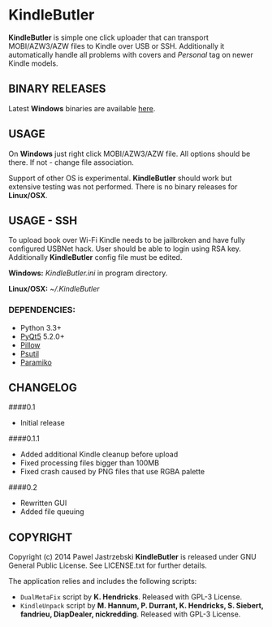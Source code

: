 KindleButler
============

**KindleButler** is simple one click uploader that can transport MOBI/AZW3/AZW files to Kindle over USB or SSH.
Additionally it automatically handle all problems with covers and *Personal* tag on newer Kindle models.

## BINARY RELEASES
Latest **Windows** binaries are available [here](https://github.com/AcidWeb/KindleButler/releases).

## USAGE
On **Windows** just right click MOBI/AZW3/AZW file. All options should be there. If not - change file association.

Support of other OS is experimental. **KindleButler** should work but extensive testing was not performed.
There is no binary releases for **Linux/OSX**.

## USAGE - SSH
To upload book over Wi-Fi Kindle needs to be jailbroken and have fully configured USBNet hack.
User should be able to login using RSA key. Additionally **KindleButler** config file must be edited.

**Windows:** *KindleButler.ini* in program directory.

**Linux/OSX:** *~/.KindleButler*

### DEPENDENCIES:
- Python 3.3+
- [PyQt5](http://www.riverbankcomputing.co.uk/software/pyqt/download5) 5.2.0+
- [Pillow](http://pypi.python.org/pypi/Pillow/)
- [Psutil](https://pypi.python.org/pypi/psutil)
- [Paramiko](https://pypi.python.org/pypi/paramiko/)

## CHANGELOG
####0.1
* Initial release

####0.1.1
* Added additional Kindle cleanup before upload
* Fixed processing files bigger than 100MB
* Fixed crash caused by PNG files that use RGBA palette

####0.2
* Rewritten GUI
* Added file queuing

## COPYRIGHT
Copyright (c) 2014 Pawel Jastrzebski
**KindleButler** is released under GNU General Public License. See LICENSE.txt for further details.

The application relies and includes the following scripts:
 - `DualMetaFix` script by **K. Hendricks**. Released with GPL-3 License.
 - `KindleUnpack` script by **M. Hannum, P. Durrant, K. Hendricks, S. Siebert, fandrieu, DiapDealer, nickredding**. Released with GPL-3 License.